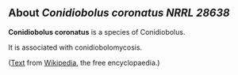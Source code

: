 About *Conidiobolus coronatus NRRL 28638* 
-----------------------------------------



**Conidiobolus coronatus** is a species of Conidiobolus.

It is associated with conidiobolomycosis.

([Text](http://en.wikipedia.org/wiki/Conidiobolus_coronatus) from
[Wikipedia](http://en.wikipedia.org/), the free encyclopaedia.)
